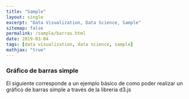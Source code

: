 ```yaml
---
title: "Sample"
layout: single
excerpt: "Data Visualization, Data Science, Sample"
sitemap: false
permalink: /sample/barras.html
date: 2019-03-04
tags: [data visualization, data science, sample]
mathjax: "true"
---
```


### Gráfico de barras simple

El siguiente corresponde a un ejemplo básico de como poder realizar un gráfico de barras simple a través de la libreria d3.js

<html lang="en">
<head>
    <meta charset="UTF-8">
    <meta name="viewport" content="width=device-width, initial-scale=1.0">
    <meta http-equiv="X-UA-Compatible" content="ie=edge">
	<title>Barras v5</title>
	<script src="https://d3js.org/d3.v5.min.js"></script>
	<style>
		.bar {
			fill: steelblue;
		}

		.bar:hover {
			fill: brown;
		}
	</style>
</head>
<body>
	<div id="chart"></div>
	<script type="text/javascript">
		var margin = {top: 20, right: 0, bottom: 30, left: 60}, // dimensiones
			chartWidth = 960,
			chartHeight = 500,
			width = chartWidth - margin.left - margin.right,
			height = chartHeight - margin.top - margin.bottom;
		//
		var svg = d3.select("#chart") // seleccionamos html con id chart
					.append('svg') // svg para la visualizacion
					.attr('height', chartHeight)
					.attr('width', chartWidth)
					.append("g") // group
					.attr("transform", "translate(" + margin.left + "," + margin.top + ")");
		//
		var xScale = d3.scaleBand() // generamos escalas de las barras en v5
					.rangeRound([0, width])
					.padding(0.2); // separacion
		//
		var yScale = d3.scaleLinear() // escala linear en v5 para el eje y
					.rangeRound([height, 0]);
		//
		d3.csv("https://gist.githubusercontent.com/beayancan/6dfb28398c4d70d59995f34e06b3904b/raw/d2b43603be81992d36b3340a4e088f8af8a5736b/carreras.csv").then(data => { // tomamos los datos del csv de forma asincrona
		//
		xScale.domain(data.map(d => d.Run)); // les entregamos el dominio a las escalas según los datos
		yScale.domain([0, d3.max(data, d => +d.Speed)]).nice();
		//
		svg.selectAll("rect") // añadimos los datos generamos
			.data(data)
			.enter().append("rect") // utilizaremos rectangulos
			.attr("class", "bar") // para el estilo
			.attr("x", d => xScale(d.Run)) // entregamos los valores
			.attr("y", d => yScale(+d.Speed))
			.attr("width", xScale.bandwidth()) // posicion
			.attr("height", d => height - yScale(+d.Speed));
		//
		svg.append("g") // añadimos los ejes
			.attr("transform", "translate(0," + height + ")") // en la parte inferior
			.call(d3.axisBottom(xScale));
		//
		svg.append("text") // label para el eje
			.attr("transform", "translate (" + width/2 +"," + (height + 30) + ")")
			.style("font-size", "14px")
			.text("Carrera");
		//
		svg.append("g") // añadimos el eje y
			.call(d3.axisLeft(yScale))
			.append("text") // con su label
			.attr("fill", "#000")
			.attr("transform", "rotate(-90)") // lo rotamos
			.attr("x", -height/3)
			.attr("y", -margin.left*2/3)
			.style("font-size", "14px")
			.text("Velocidad");
		});
	</script>
</body>
</html>